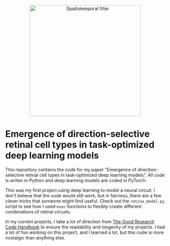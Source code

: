 <div align="center">
<img src="https://github.com/ktmurray1999/emergence-retina-cell-types/blob/main/figures/right_dream.pt.gif" alt="Spatiotemporal filter" width="350">
</div>

# Emergence of direction-selective retinal cell types in task-optimized deep learning models

This repository contains the code for my paper "Emergence of direction-selective retinal cell types in task-optimized deep learning models". All code is writen in Python and deep learning models are coded in PyTorch.

This was my first project using deep learning to model a neural circuit. I don't believe that the code would still work, but in fairness, there are a few clever tricks that someone might find useful. Check out the `retina_model.py` script to see how I used `exec` functions to flexibly create different combinations of retinal circuits.

In my current projects, I take a lot of direction from [The Good Research Code Handbook](https://goodresearch.dev) to ensure the readability and longevity of my projects. I had a lot of fun working on this project, and I learned a lot, but this code is more nostalgic than anything else.
